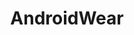 ---
title: AndroidWear
crosslinks:
- zenwatch
- hwatch
- moto360
- youtubefactsbot
- u_imguralbumbot
- Android
- androidwatchfaces
- M600
- hardwareswap
- lggwatchr
- lgwatchsport
- autotldr
- smartwatch3
- pebble
- androidapps
- GearS3
- livven
- WatchMaker
- xkcd
- DarkHumor
---